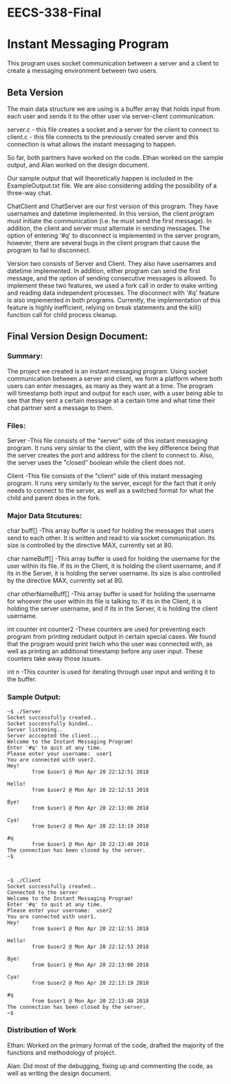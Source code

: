 # EECS-338-Final

# Instant Messaging Program

This program uses socket communication between a 
server and a client to create a messaging environment between two users.

## Beta Version

The main data structure we are using is a buffer array that holds input from
each user and sends it to the other user via server-client communication.

server.c - this file creates a socket and a server for the client to connect to
client.c - this file connects to the previously created server and this connection
	is what allows the instant messaging to happen.

So far, both partners have worked on the code. Ethan worked on the sample 
output, and Alan worked on the design document. 

Our sample output that will theoretically happen is included in the ExampleOutput.txt
file. We are also considering adding the possibility of a three-way chat. 

ChatClient and ChatServer are our first version of this program. They have usernames and datetime implemented. In this version, the client program must initiate the communication (i.e. he must send the first message). In addition, the client and server must alternate in sending messages. The option of entering '#q' to disconnect is implemented in the server program, however, there are several bugs in the client program that cause the program to fail to disconnect.

Version two consists of Server and Client. They also have usernames and datetime implemented. In addition, either program can send the first message, and the option of sending consecutive messages is allowed. To implement these two features, we used a fork call in order to make writing and reading data independent processes. The disconnect with '#q' feature is also implemented in both programs. Currently, the implementation of this feature is highly inefficient, relying on break statements and the kill() function call for child process cleanup. 


## Final Version Design Document:

### Summary:
The project we created is an instant messaging program. Using socket communication between a server and client, we form a platform where both users can enter messages, as many as they want at a time. The program will timestamp both input and output for each user, with a user being able to see that they sent a certain message at a certain time and what time their chat partner sent a message to them. 

### Files:

Server
-This file consists of the "server" side of this instant messaging program. It runs very simlar to the client, with the key difference being that the server creates the port and address for the client to connect to. Also, the server uses the "closed" boolean while the client does not.

Client
-This file consists of the "client" side of this instant messaging program. It runs very similarly to the server, except for the fact that it only needs to connect to the server, as well as a switched format for what the child and parent does in the fork. 


### Major Data Stcutures:

char buff[]
-This array buffer is used for holding the messages that users send to each other. It is written and read to via socket communication. Its size is controlled by the directive MAX, currently set at 80.

char nameBuff[]
-This array buffer is used for holding the username for the user within its file. If its in the Client, it is holding the client username, and if its in the Server, it is holding the server username. Its size is also controlled by the directive MAX, currently set at 80.

char otherNameBuff[]
-This array buffer is used for holding the username for whoever the user within its file is talking to. If its in the Client, it is holding the server username, and if its in the Server, it is holding the client username.

int counter 
int counter2
-These counters are used for preventing each program from printing redudant output in certain special cases. We found that the program would print twich who the user was connected with, as well as printing an additional timestamp before any user input. These counters take away those issues.

int n
-This counter is used for iterating through user input and writing it to the buffer.

### Sample Output:

```
~$ ./Server
Socket successfully created..
Socket successfully binded..
Server listening..
Server acccepted the client...
Welcome to the Instant Messaging Program!
Enter '#q' to quit at any time.
Please enter your username:  user1
You are connected with user2.
Hey!
        from $user1 @ Mon Apr 20 22:12:51 2018

Hello!
        from $user2 @ Mon Apr 20 22:12:53 2018

Bye!
        from $user1 @ Mon Apr 20 22:13:00 2018

Cya!
        from $user2 @ Mon Apr 20 22:13:19 2018

#q
        from $user1 @ Mon Apr 20 22:13:40 2018
The connection has been closed by the server.
~$ 



~$ ./Client
Socket successfully created..
Connected to the server
Welcome to the Instant Messaging Program!
Enter '#q' to quit at any time.
Please enter your username:  user2
You are connected with user1.
Hey!
        from $user1 @ Mon Apr 20 22:12:51 2018

Hello!
        from $user2 @ Mon Apr 20 22:12:53 2018

Bye!
        from $user1 @ Mon Apr 20 22:13:00 2018

Cya!
        from $user2 @ Mon Apr 20 22:13:19 2018

#q
        from $user1 @ Mon Apr 20 22:13:40 2018
The connection has been closed by the server.
~$ 
```

### Distribution of Work
Ethan:
Worked on the primary format of the code, drafted the majority of the functions and methodology of project.

Alan:
Did most of the debugging, fixing up and commenting the code, as well as writing the design document. 



